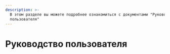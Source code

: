 ```yaml
---
description: >-
  В этом разделе вы можете подробнее ознакомиться с документами "Руководство
  пользователя"
---
```


# Руководство пользователя

